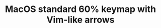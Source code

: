 ---
layout: layouts/keymapdb_entry.njk
OS: ['MacOS']
keymap_author: bingocaller
firmware: QMK
hasHomeRowMods: False
hasLetterOnThumb: False
hasVerticalCombos: False
thumb: https://i.imgur.com/lFP2O41.png
imageDate: idk
keyCount: 67
keyboard: DZ60
languages: ['English']
layerCount: 6
title: "MacOS standard 60% keymap with Vim-like arrows"
split: False
stagger: row
summary: 
keymap_url: https://github.com/bingocaller/qmk_firmware/tree/master/keyboards/dz60/keymaps/bingocaller
writeup: https://github.com/bingocaller/qmk_firmware/tree/master/keyboards/dz60/keymaps/bingocaller/readme.md
---